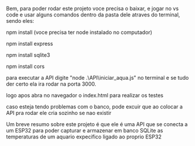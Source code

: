 Bem, para poder rodar este projeto voce precisa o baixar, e jogar no vs code e usar alguns comandos dentro da pasta dele atraves do terminal, sendo eles:

npm install (voce precisa ter node instalado no computador)

npm install express

npm install sqlite3

npm install cors 

para executar a API digite "node .\API\iniciar_aqua.js" no terminal e se tudo der certo ela ira rodar na porta 3000.

logo apos abra no navegador o index.html para realizar os testes

caso esteja tendo problemas com o banco, pode excuir que ao colocar a API pra rodar ele cria sozinho se nao existir

Um breve resumo sobre este projeto é que ele é uma API que se conecta a um ESP32 para poder capturar e armazenar em banco SQLite as temperaturas de um aquario expecifico ligado ao proprio ESP32
